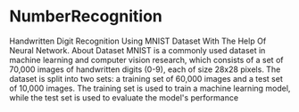 # NumberRecognition


Handwritten Digit Recognition Using MNIST Dataset With The Help Of Neural Network. About Dataset MNIST is a commonly used dataset in machine learning and computer vision research, which consists of a set of 70,000 images of handwritten digits (0-9), each of size 28x28 pixels. The dataset is split into two sets: a training set of 60,000 images and a test set of 10,000 images. The training set is used to train a machine learning model, while the test set is used to evaluate the model's performance
